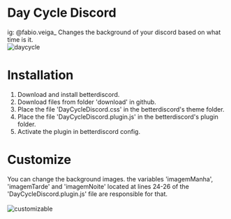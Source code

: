 # Day Cycle Discord
ig: @fabio.veiga_
Changes the background of your discord based on what time is it.
<br>
![daycycle](https://user-images.githubusercontent.com/71238693/135930659-73bd1437-4d9e-45fc-874f-e57175ddedd8.png)
# Installation
1. Download and install betterdiscord.
2. Download files from folder 'download' in github.
3. Place the file 'DayCycleDiscord.css' in the betterdiscord's theme folder.
4. Place the file 'DayCycleDiscord.plugin.js' in the betterdiscord's plugin folder.
5. Activate the plugin in betterdiscord config.
# Customize
You can change the background images.
the variables 'imagemManha', 'imagemTarde' and 'imagemNoite' located at lines 24-26 of the 'DayCycleDiscord.plugin.js' file are responsible for that.
<br>
<br>
![customizable](https://user-images.githubusercontent.com/71238693/135931784-c9b7a9dc-b9f9-4d59-9631-476a44861224.png)
